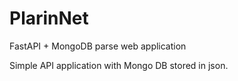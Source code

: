# PlarinNet
FastAPI + MongoDB parse web application

Simple API application with Mongo DB stored in json. 
